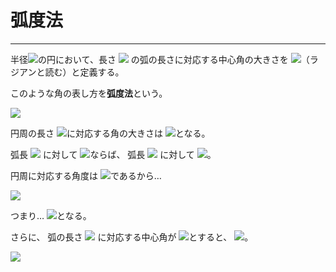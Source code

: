 # 弧度法

---

半径<img src="https://latex.codecogs.com/gif.latex?r"/>の円において、長さ
<img src="https://latex.codecogs.com/gif.latex?r"/>
の弧の長さに対応する中心角の大きさを
<img src="https://latex.codecogs.com/gif.latex?1{rad}"/>（ラジアンと読む）と定義する。

このような角の表し方を**弧度法**という。

<img src="https://cdn.fccc.info/K6bh/soroban/ae8fcbeb9b3c68cb1bd288bcd06fe4ec/soroban-guide-606/871b9bbc-private.png?Expires=1543798391&Key-Pair-Id=APKAIXOVMBEKCVHZBGWQ&Policy=eyJTdGF0ZW1lbnQiOlt7IlJlc291cmNlIjoiaHR0cHM6Ly9jZG4uZmNjYy5pbmZvLyovc29yb2Jhbi8qL3Nvcm9iYW4tZ3VpZGUtNjA2LyouKiIsIkNvbmRpdGlvbiI6eyJEYXRlTGVzc1RoYW4iOnsiQVdTOkVwb2NoVGltZSI6MTU0Mzc5ODM5MX19fV19&Signature=cM36c4AHGaIQXNC33HwwRIQHpVZLkWH-MRkjbUbn7Bvzwc3UY-iAgG89MAQX~q7m2fSyw4dzbwU9fPhtQoegPIpifmlHMaGGhfzlxBJFzsQYxPtWS5ZN4dHKr6WHAW5YPIDhp2rp9l6EL5a3ESbJ9yRhsSKDX0x4GH5U4arpd6iP8~8JS2PkAbAIw0uXfe7xJtoze9NCsxjlh-op5vJBVGj7HBCZcnJ-gPdOzP8jzUTEhPA8C4diopQHGace4wgRJcAUAUCXQcqmuwusXE80ugtYWYk-wS8u5DO8c~-QsppJdu-uUodIU4-s35AzQmuG4FiEHcgsH5UmrQF--MeUVg__"/>

円周の長さ
<img src="https://latex.codecogs.com/gif.latex?2\pi&space;r"/>に対応する角の大きさは
<img src="https://latex.codecogs.com/gif.latex?2\pi{rad}"/>となる。

弧長
<img src="https://latex.codecogs.com/gif.latex?r"/>
に対して
<img src="https://latex.codecogs.com/gif.latex?1{rad}"/>ならば、
弧長
<img src="https://latex.codecogs.com/gif.latex?2\pi\times&space;r"/>
に対して
<img src="https://latex.codecogs.com/gif.latex?2\pi\times&space;1{rad}"/>。

円周に対応する角度は
<img src="https://latex.codecogs.com/gif.latex?360^\circ"/>であるから…

<img src="https://latex.codecogs.com/gif.latex?2\pi{rad}=360^\circ"/>

つまり… <img src="https://latex.codecogs.com/gif.latex?\pi{rad}=180^\circ"/>となる。

さらに、
弧の長さ
<img src="https://latex.codecogs.com/gif.latex?l"/>
に対応する中心角が
<img src="https://latex.codecogs.com/gif.latex?\theta{rad}"/>とすると、
<img src="https://latex.codecogs.com/gif.latex?r:1=l:\theta"/>。

<img src="https://cdn.fccc.info/zKZp/soroban/5732f7d8d90cf33facbecf1fccb34384/soroban-guide-606/1d034071-private.png?Expires=1543798391&Key-Pair-Id=APKAIXOVMBEKCVHZBGWQ&Policy=eyJTdGF0ZW1lbnQiOlt7IlJlc291cmNlIjoiaHR0cHM6Ly9jZG4uZmNjYy5pbmZvLyovc29yb2Jhbi8qL3Nvcm9iYW4tZ3VpZGUtNjA2LyouKiIsIkNvbmRpdGlvbiI6eyJEYXRlTGVzc1RoYW4iOnsiQVdTOkVwb2NoVGltZSI6MTU0Mzc5ODM5MX19fV19&Signature=cM36c4AHGaIQXNC33HwwRIQHpVZLkWH-MRkjbUbn7Bvzwc3UY-iAgG89MAQX~q7m2fSyw4dzbwU9fPhtQoegPIpifmlHMaGGhfzlxBJFzsQYxPtWS5ZN4dHKr6WHAW5YPIDhp2rp9l6EL5a3ESbJ9yRhsSKDX0x4GH5U4arpd6iP8~8JS2PkAbAIw0uXfe7xJtoze9NCsxjlh-op5vJBVGj7HBCZcnJ-gPdOzP8jzUTEhPA8C4diopQHGace4wgRJcAUAUCXQcqmuwusXE80ugtYWYk-wS8u5DO8c~-QsppJdu-uUodIU4-s35AzQmuG4FiEHcgsH5UmrQF--MeUVg__"/>

